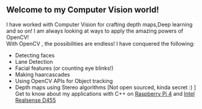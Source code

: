## Welcome to my Computer Vision world!
I have worked with Computer Vision for crafting depth maps,Deep learning and so on! I am always looking at ways to apply the amazing powers of OpenCV! <br>
With OpenCV , the possibilities are endless! I have conquered the following: <br> 
- Detecting faces <br>
- Lane Detection
- Facial features (or counting eye blinks!)
- Making haarcascades
- Using OpenCV APIs for Object tracking
- Depth maps using Stereo algorithms [Not open sourced, kinda secret :) ]
Get to know about my applications with C++ on [Raspberry Pi 4](https://github.com/Shaxpy/Raspberry-Pi4) and [Intel Realsense D455](https://github.com/Shaxpy/Intel_Realsense_D455)


